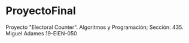 # ProyectoFinal
Proyecto "Electoral Counter". Algoritmos y Programación; Sección: 435. Miguel Adames 19-EIEN-050
